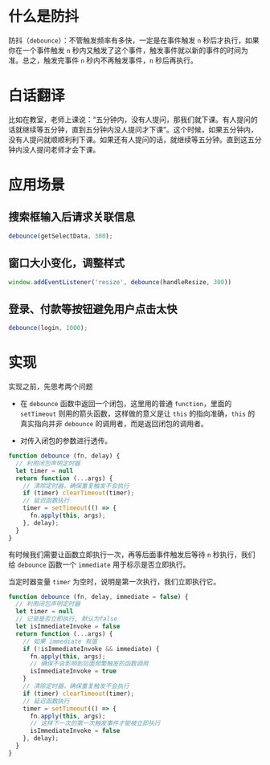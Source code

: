 # 什么是防抖

防抖（`debounce`）：不管触发频率有多快，一定是在事件触发 `n` 秒后才执行，如果你在一个事件触发 `n` 秒内又触发了这个事件，触发事件就以新的事件的时间为准。总之，触发完事件 `n` 秒内不再触发事件，`n` 秒后再执行。

# 白话翻译

比如在教室，老师上课说：“五分钟内，没有人提问，那我们就下课。有人提问的话就继续等五分钟，直到五分钟内没人提问才下课”。这个时候，如果五分钟内，没有人提问就顺顺利利下课。如果还有人提问的话，就继续等五分钟。直到这五分钟内没人提问老师才会下课。

# 应用场景

## 搜索框输入后请求关联信息

```javaScript
debounce(getSelectData, 300);
```

## 窗口大小变化，调整样式

```javaScript
window.addEventListener('resize', debounce(handleResize, 300))
```

## 登录、付款等按钮避免用户点击太快

```javaScript
debounce(login, 1000);
```

# 实现

实现之前，先思考两个问题

* 在 `debounce` 函数中返回一个闭包，这里用的普通 `function`，里面的 `setTimeout` 则用的箭头函数，这样做的意义是让 `this` 的指向准确，`this` 的真实指向并非 `debounce` 的调用者，而是返回闭包的调用者。

* 对传入闭包的参数进行透传。

```javaScript
function debounce (fn, delay) {
  // 利用闭包声明定时器
  let timer = null
  return function (...args) {
    // 清除定时器，确保重复触发不会执行
    if (timer) clearTimeout(timer);
    // 延迟函数执行
    timer = setTimeout(() => {
      fn.apply(this, args);
    }, delay);
  }
}

```

有时候我们需要让函数立即执行一次，再等后面事件触发后等待 `n` 秒执行，我们给 `debounce` 函数一个 `immediate` 用于标示是否立即执行。

当定时器变量 `timer` 为空时，说明是第一次执行，我们立即执行它。

```javaScript
function debounce (fn, delay, immediate = false) {
  // 利用闭包声明定时器
  let timer = null
  // 记录是否立即执行, 默认为false
  let isImmediateInvoke = false
  return function (...args) {
    // 如果 immediate 有值
    if (!isImmediateInvoke && immediate) {
      fn.apply(this, args);
      // 确保不会影响到后面频繁触发的函数调用
      isImmediateInvoke = true
    }
    // 清除定时器，确保重复触发不会执行
    if (timer) clearTimeout(timer);
    // 延迟函数执行
    timer = setTimeout(() => {
      fn.apply(this, args);
      // 这样下一次的第一次触发事件才能被立即执行
      isImmediateInvoke = false
    }, delay);
  }
}
```
